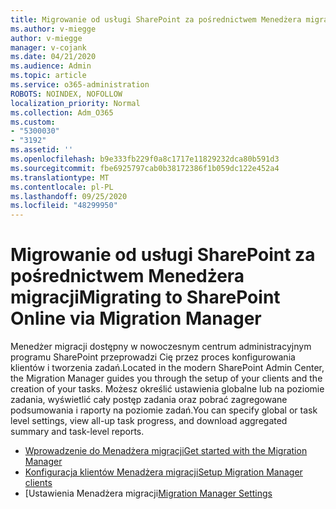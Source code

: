 ```yaml
---
title: Migrowanie od usługi SharePoint za pośrednictwem Menedżera migracji
ms.author: v-miegge
author: v-miegge
manager: v-cojank
ms.date: 04/21/2020
ms.audience: Admin
ms.topic: article
ms.service: o365-administration
ROBOTS: NOINDEX, NOFOLLOW
localization_priority: Normal
ms.collection: Adm_O365
ms.custom:
- "5300030"
- "3192"
ms.assetid: ''
ms.openlocfilehash: b9e333fb229f0a8c1717e11829232dca80b591d3
ms.sourcegitcommit: fbe6925797cab0b38172386f1b059dc122e452a4
ms.translationtype: MT
ms.contentlocale: pl-PL
ms.lasthandoff: 09/25/2020
ms.locfileid: "48299950"
---
```

# <a name="migrating-to-sharepoint-online-via-migration-manager"></a><span data-ttu-id="129db-102">Migrowanie od usługi SharePoint za pośrednictwem Menedżera migracji</span><span class="sxs-lookup"><span data-stu-id="129db-102">Migrating to SharePoint Online via Migration Manager</span></span>

<span data-ttu-id="129db-103">Menedżer migracji dostępny w nowoczesnym centrum administracyjnym programu SharePoint przeprowadzi Cię przez proces konfigurowania klientów i tworzenia zadań.</span><span class="sxs-lookup"><span data-stu-id="129db-103">Located in the modern SharePoint Admin Center, the Migration Manager guides you through the setup of your clients and the creation of your tasks.</span></span> <span data-ttu-id="129db-104">Możesz określić ustawienia globalne lub na poziomie zadania, wyświetlić cały postęp zadania oraz pobrać zagregowane podsumowania i raporty na poziomie zadań.</span><span class="sxs-lookup"><span data-stu-id="129db-104">You can specify global or task level settings, view all-up task progress, and download aggregated summary and task-level reports.</span></span>

* [<span data-ttu-id="129db-105">Wprowadzenie do Menadżera migracji</span><span class="sxs-lookup"><span data-stu-id="129db-105">Get started with the Migration Manager</span></span>](https://docs.microsoft.com/sharepointmigration/mm-get-started)
* [<span data-ttu-id="129db-106">Konfiguracja klientów Menadżera migracji</span><span class="sxs-lookup"><span data-stu-id="129db-106">Setup Migration Manager clients</span></span>](https://docs.microsoft.com/sharepointmigration/mm-setup-clients)
* <span data-ttu-id="129db-107">[Ustawienia Menadżera migracji</span><span class="sxs-lookup"><span data-stu-id="129db-107">[Migration Manager Settings](https://docs.microsoft.com/sharepointmigration/mm-settings)</span></span>